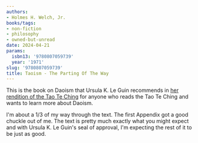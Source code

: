 ```yaml
---
authors:
- Holmes H. Welch, Jr.
books/tags:
- non-fiction
- philosophy
- owned-but-unread
date: 2024-04-21
params:
  isbn13: '9780807059739'
  year: '1971'
slug: '9780807059739'
title: Taoism - The Parting Of The Way
---
```


This is the book on Daoism that Ursula K. Le Guin recommends in [her rendition of the Tao Te Ching](/books/9781611807240) for anyone who reads the Tao Te Ching and wants to learn more about Daoism.

I'm about a 1/3 of my way through the text. The first Appendix got a good chuckle out of me. The text is pretty much exactly what you might expect and with Ursula K. Le Guin's seal of approval, I'm expecting the rest of it to be just as good.

<!--more-->